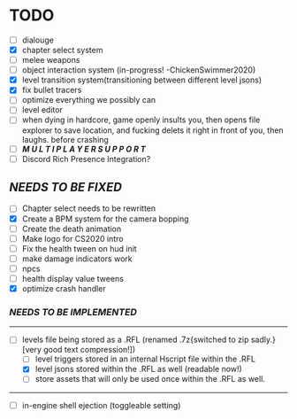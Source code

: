 # TODO

 - [ ] dialouge
 - [x] chapter select system
 - [ ] melee weapons
 - [ ] object interaction system (in-progress! -ChickenSwimmer2020)
 - [x] level transition system(transitioning between different level jsons)
 - [x] fix bullet tracers
 - [ ] optimize everything we possibly can
 - [ ] level editor
 - [ ] when dying in hardcore, game openly insults you, then opens file explorer to save location, and fucking delets it right in front of you, then laughs. before crashing
 - [ ] ***M U L T I  P L A Y E R  S U P P O R T***
 - [ ] Discord Rich Presence Integration?

## ***NEEDS TO BE FIXED***

 - [ ] Chapter select needs to be rewritten
 - [x] Create a BPM system for the camera bopping
 - [ ] Create the death animation
 - [ ] Make logo for CS2020 intro
 - [ ] Fix the health tween on hud init
 - [ ] make damage indicators work
 - [ ] npcs
 - [ ] health display value tweens
 - [x] optimize crash handler

### ***NEEDS TO BE IMPLEMENTED***

---

 - [ ] levels file being stored as a .RFL (renamed .7z{switched to zip sadly.} [very good text compression!])
    - [ ] level triggers stored in an internal Hscript file within the .RFL
    - [x] level jsons stored within the .RFL as well (readable now!)
    - [ ] store assets that will only be used once within the .RFL as well.

---

- [ ] in-engine shell ejection (toggleable setting)
